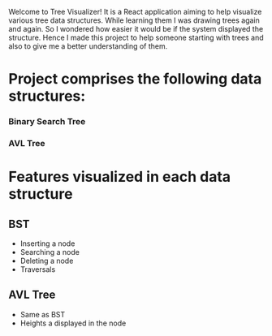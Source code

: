 Welcome to Tree Visualizer! It is a React application aiming to help visualize various tree data structures. While learning them I was drawing trees again and again. So I wondered how easier it would be if the system displayed the structure. Hence I made this project to help someone starting with trees and also to give me a better understanding of them. 


# Project comprises the following data structures:
### Binary Search Tree
### AVL Tree

# Features visualized in each data structure
## BST
- Inserting a node
- Searching a node
- Deleting a node
- Traversals

## AVL Tree
- Same as BST 
- Heights a displayed in the node

